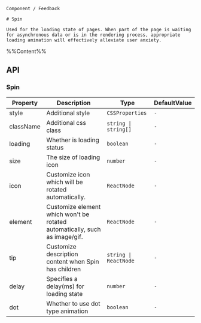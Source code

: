 `````
Component / Feedback

# Spin

Used for the loading state of pages. When part of the page is waiting for asynchronous data or is in the rendering process, appropriate loading amimation will effectively alleviate user anxiety.
`````

%%Content%%

## API

### Spin

|Property|Description|Type|DefaultValue|
|---|---|---|---|
|style|Additional style|`CSSProperties`|`-`|
|className|Additional css class|`string \| string[]`|`-`|
|loading|Whether is loading status|`boolean`|`-`|
|size|The size of loading icon|`number`|`-`|
|icon|Customize icon which will be rotated automatically.|`ReactNode`|`-`|
|element|Customize element which won't be rotated automatically, such as image/gif.|`ReactNode`|`-`|
|tip|Customize description content when Spin has children|`string \| ReactNode`|`-`|
|delay|Specifies a delay(ms) for loading state|`number`|`-`|
|dot|Whether to use dot type animation|`boolean`|`-`|
